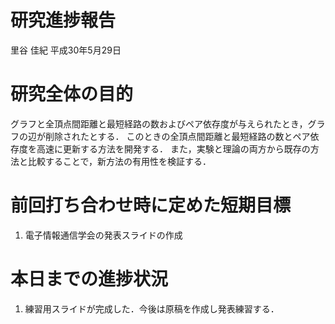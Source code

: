研究進捗報告
================
里谷 佳紀
平成30年5月29日

# 研究全体の目的

グラフと全頂点間距離と最短経路の数およびペア依存度が与えられたとき，グラフの辺が削除されたとする．
このときの全頂点間距離と最短経路の数とペア依存度を高速に更新する方法を開発する．
また，実験と理論の両方から既存の方法と比較することで，新方法の有用性を検証する．

# 前回打ち合わせ時に定めた短期目標

1.  電子情報通信学会の発表スライドの作成

# 本日までの進捗状況

1.  練習用スライドが完成した．今後は原稿を作成し発表練習する．
